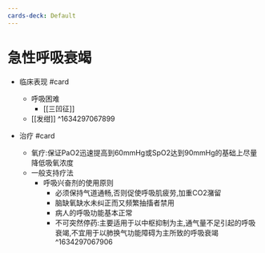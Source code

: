 ```yaml
---
cards-deck: Default
---
```


# 急性呼吸衰竭
 
 - 临床表现 #card 
	 - 呼吸困难
		- [[三凹征]]
	- [[发绀]] ^1634297067899

- 治疗 #card 
	- 氧疗:保证PaO2迅速提高到60mmHg或SpO2达到90mmHg的基础上尽量降低吸氧浓度
	- 一般支持疗法
		- 呼吸兴奋剂的使用原则
			- 必须保持气道通畅,否则促使呼吸肌疲劳,加重CO2潴留
			- 脑缺氧缺水未纠正而又频繁抽搐者禁用
			- 病人的呼吸功能基本正常
			- 不可突然停药:主要适用于以中枢抑制为主,通气量不足引起的呼吸衰竭,不宜用于以肺换气功能障碍为主所致的呼吸衰竭 ^1634297067906


